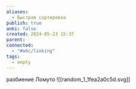 ```yaml
---
aliases:
  - Быстрая сортировка
publish: true
anki: false
created: 2024-05-23 15:37
parent: 
connected:
  - "#обс/linking"
tags:
  - empty
---
```

разбиение Ломуто
![[random_1_1fea2a0c5d.svg]]

